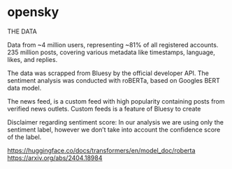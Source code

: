# opensky

THE DATA

Data from ~4 million users, representing ~81% of all registered accounts. 
235 million posts, covering various metadata like timestamps, language, likes, and replies.

The data was scrapped from Bluesy by the official developer API. The sentiment analysis was conducted with roBERTa, based on Googles BERT data model. 

The news feed, is a custom feed with high popularity containing posts from verified news outlets. Custom feeds is a feature of Bluesy to create 

Disclaimer regarding sentiment score: In our analysis we are using only the sentiment label, however we don’t take into account the confidence score of the label.

https://huggingface.co/docs/transformers/en/model_doc/roberta
https://arxiv.org/abs/2404.18984 
